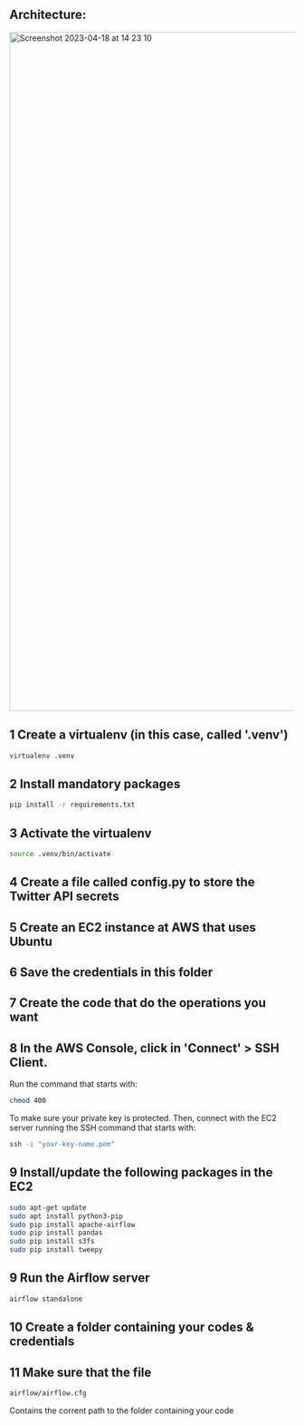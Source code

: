 ## Architecture:

<img width="1198" alt="Screenshot 2023-04-18 at 14 23 10" src="https://user-images.githubusercontent.com/47197078/232858609-bc284710-7681-40df-a9d3-3217f87ff2b7.png">

## 1 Create a virtualenv (in this case, called '.venv')
```bash
virtualenv .venv
```

## 2 Install mandatory packages
```bash
pip install -r requirements.txt
```

## 3 Activate the virtualenv
```bash
source .venv/bin/activate
```

## 4 Create a file called config.py to store the Twitter API secrets

## 5 Create an EC2 instance at AWS that uses Ubuntu

## 6 Save the credentials in this folder

## 7 Create the code that do the operations you want

## 8 In the AWS Console, click in 'Connect' > SSH Client.
Run the command that starts with:
```bash
chmod 400
```
To make sure your private key is protected. Then, connect with the EC2 server running the SSH command that starts with:
```bash
ssh -i "your-key-name.pem"
```

## 9 Install/update the following packages in the EC2
```bash
sudo apt-get update
sudo apt install python3-pip
sudo pip install apache-airflow
sudo pip install pandas
sudo pip install s3fs
sudo pip install tweepy
```

## 9 Run the Airflow server
```bash
airflow standalone
```

## 10 Create a folder containing your codes & credentials

## 11 Make sure that the file
```bash
airflow/airflow.cfg
```
Contains the corrent path to the folder containing your code
